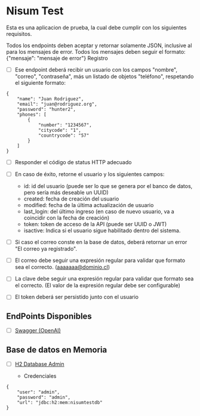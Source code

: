 # Nisum Test
Esta es una aplicacion de prueba, la cual debe cumplir con los siguientes requisitos.

Todos los endpoints deben aceptar y retornar solamente JSON, inclusive al para los mensajes de
error.
Todos los mensajes deben seguir el formato:
{"mensaje": "mensaje de error"}
Registro
- [ ] Ese endpoint deberá recibir un usuario con los campos "nombre", "correo", "contraseña",
  más un listado de objetos "teléfono", respetando el siguiente formato:
```
{
    "name": "Juan Rodriguez",
    "email": "juan@rodriguez.org",
    "password": "hunter2",
    "phones": [
        {
            "number": "1234567",
            "citycode": "1",
            "countrycode": "57"
        }
    ]
}
```
- [ ] Responder el código de status HTTP adecuado
- [ ] En caso de éxito, retorne el usuario y los siguientes campos:
    - id: id del usuario (puede ser lo que se genera por el banco de datos, pero sería
      más deseable un UUID)
    - created: fecha de creación del usuario
    - modified: fecha de la última actualización de usuario
    - last_login: del último ingreso (en caso de nuevo usuario, va a coincidir con la
      fecha de creación)
    - token: token de acceso de la API (puede ser UUID o JWT)
    - isactive: Indica si el usuario sigue habilitado dentro del sistema.
- [ ] Si caso el correo conste en la base de datos, deberá retornar un error "El correo ya
  registrado".
- [ ] El correo debe seguir una expresión regular para validar que formato sea el correcto.
  (aaaaaaa@dominio.cl)
- [ ] La clave debe seguir una expresión regular para validar que formato sea el correcto. (El
  valor de la expresión regular debe ser configurable)
- [ ] El token deberá ser persistido junto con el usuario


## EndPoints Disponibles
- [ ] [Swagger (OpenAI)](http://localhost:7179/swagger-ui/index.html)


## Base de datos en Memoria

- [ ] [H2 Database Admin](http://localhost:7179/h2-console/)

    - Credenciales
```
{
    "user": "admin",
    "password": "admin",
    "url": "jdbc:h2:mem:nisumtestdb"
}
```
